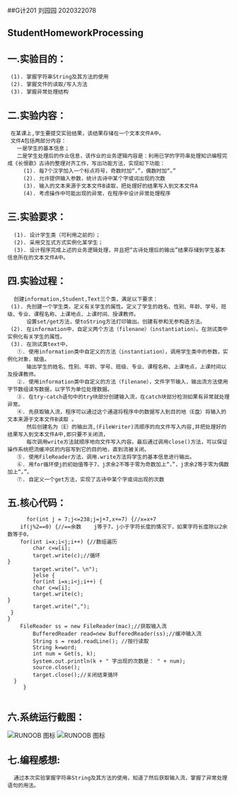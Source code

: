 ##G计201 刘园园  2020322078

## StudentHomeworkProcessing

## 一.实验目的：
     (1). 掌握字符串String及其方法的使用
     (2). 掌握文件的读取/写入方法
     (3). 掌握异常处理结构
## 二.实验内容：
     在某课上,学生要提交实验结果，该结果存储在一个文本文件A中。
     文件A包括两部分内容：
       一是学生的基本信息；
       二是学生处理后的作业信息，该作业的业务逻辑内容是：利用已学的字符串处理知识编程完成《长恨歌》古诗的整理对齐工作，写出功能方法，实现如下功能：
         (1). 每7个汉字加入一个标点符号，奇数时加“，”，偶数时加“。”
         (2). 允许提供输入参数，统计古诗中某个字或词出现的次数
         (3). 输入的文本来源于文本文件B读取，把处理好的结果写入到文本文件A
         (4). 考虑操作中可能出现的异常，在程序中设计异常处理程序
## 三.实验要求：
      (1). 设计学生类（可利用之前的）；
      (2). 采用交互式方式实例化某学生；
      (3). 设计程序完成上述的业务逻辑处理，并且把“古诗处理后的输出”结果存储到学生基本信息所在的文本文件A中。
## 四.实验过程：
      创建information,Student,Text三个类，满足以下要求：
     (1). 先创建一个学生类，定义有关学生的属性。定义了学生的姓名、性别、年龄、学号、班级、专业、课程名称、上课地点、上课时间、授课教师。
          设置set/get方法，使toString方法打印输出。创建有参和无参构造方法。
     (2). 在information中，自定义两个方法（filenane）（instantiation）。在测试类中实例化有关学生的属性。
     (3). 在测试类text中，
       ①. 使用information类中自定义的方法（instantiation），调用学生类中的参数，实例化对象，赋值。  
          输出学生的姓名、性别、年龄、学号、班级、专业、课程名称、上课地点，上课时间以及授课教师。
       ②. 使用information类中自定义的方法（filenane），文件字节输入，输出流方法使用字节数组读写数据，以字节为单位处理数据。  
       ③. 在try-catch语句中的try块部分创建输入流，在catch块部分检测如果有异常就处理异常。   
       ④. 先获取输入流，程序可以通过这个通道将程序中的数据写入到目的地（E盘）将输入的文本来源于文本文件B读取 。
          然后创建名为（E）的输出流,(FileWriter)流顺序的向文件写入内容,并把处理好的结果写入到文本文件A中,即只要不关闭流，
          每次调用write方法就顺序地向文件写入内容。最后通过调用close()方法，可以保证操作系统把流缓冲区的内容写到它的目的地，直到流被关闭。  
       ⑤. 使用FileReader方法，调用.write方法将学生的基本信息进行输出。  
       ⑥. 用for循环使j的初始值等于7，j求余2不等于零为奇数加上“，”，j求余2等于零为偶数加上“。”。   
       ⑦. 自定义一个get方法，实现了古诗中某个字或词出现的次数
## 五.核心代码：
```
      for(int j = 7;j<=238;j=j+7,x+=7) {//x=x+7
	if(j%2==0) {//==余数    j等于7，j小于字符长度的情况下，如果字符长度除以2余数等于0，
	for(int i=x;i<j;i++) {//数组遍历
		char c=w[i];
		target.write(c);//循环
}
		target.write("。\n");
		}else {
		for(int i=x;i<j;i++) {
		char c=w[i];
		target.write(c);
}
		target.write(",");
 }
}
	FileReader ss = new FileReader(mac);//获取输入流
		BufferedReader read=new BufferedReader(ss);//缓冲输入流
		String s = read.readLine(); //按行读取
		String k=word;			
		int num = Get(s, k);    
		System.out.println(k + " 字出现的次数是： " + num);
		source.close();
		target.close();//关闭结束循环
  }
	 }
	
```	
## 六.系统运行截图：
![RUNOOB 图标](https://p.qlogo.cn/qqmail_head/ZqDaDiccbgkhaTQicGw5jUDl2Qc6ibngZEeuiapJqmVian3nxK1Cib9NhNiavpsaQN8m8SPYy8gwWct7lQ/0)
![RUNOOB 图标](https://p.qlogo.cn/qqmail_head/ZqDaDiccbgkhaTQicGw5jUDl2Qc6ibngZEeuiapJqmVian3lSuE8ibKbzSYasVEbCpiciaa90KFZAzLECU4/0)
## 七.编程感想:
      通过本次实验掌握字符串String及其方法的使用，知道了然后获取输入流，掌握了异常处理语句的用法。

